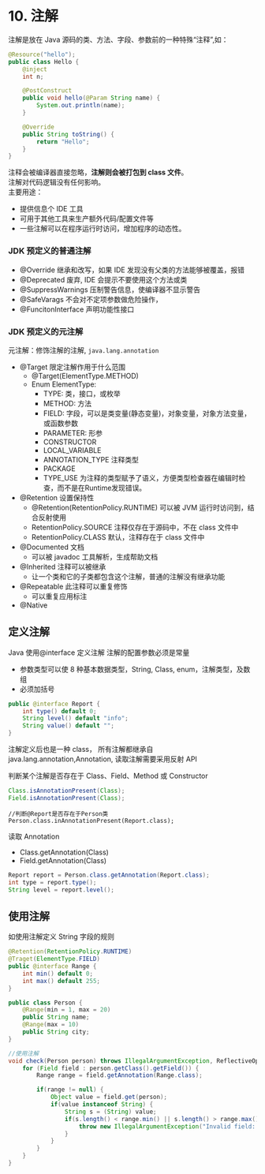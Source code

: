 # 10. 注解

注解是放在 Java 源码的类、方法、字段、参数前的一种特殊“注释”,如：

```java
@Resource("hello");
public class Hello {
    @inject
    int n;

    @PostConstruct
    public void hello(@Param String name) {
        System.out.println(name);
    }

    @Override
    public String toString() {
        return "Hello";
    }
}
```

注释会被编译器直接忽略，**注解则会被打包到 class 文件**。  
注解对代码逻辑没有任何影响。  
主要用途：

- 提供信息个 IDE 工具
- 可用于其他工具来生产额外代码/配置文件等
- 一些注解可以在程序运行时访问，增加程序的动态性。

### JDK 预定义的普通注解

- @Override 继承和改写，如果 IDE 发现没有父类的方法能够被覆盖，报错
- @Deprecated 废弃, IDE 会提示不要使用这个方法或类
- @SuppressWarnings 压制警告信息，使编译器不显示警告
- @SafeVarags 不会对不定项参数做危险操作，
- @FuncitonInterface 声明功能性接口

### JDK 预定义的元注解

元注解：修饰注解的注解, `java.lang.annotation`

- @Target 限定注解作用于什么范围
  - @Target(ElementType.METHOD)
  - Enum ElementType:
    - TYPE: 类，接口，或枚举
    - METHOD: 方法
    - FIELD: 字段，可以是类变量(静态变量)，对象变量，对象方法变量，或函数参数
    - PARAMETER: 形参
    - CONSTRUCTOR
    - LOCAL_VARIABLE
    - ANNOTATION_TYPE 注释类型
    - PACKAGE
    - TYPE_USE 为注释的类型赋予了语义，方便类型检查器在编辑时检查，而不是在Runtime发现错误。
- @Retention 设置保持性
  - @Retention(RetentionPolicy.RUNTIME) 可以被 JVM 运行时访问到，结合反射使用
  - RetentionPolicy.SOURCE 注释仅存在于源码中，不在 class 文件中
  - RetentionPolicy.CLASS 默认，注释存在于 class 文件中
- @Documented 文档
  - 可以被 javadoc 工具解析，生成帮助文档
- @Inherited 注释可以被继承
  - 让一个类和它的子类都包含这个注解，普通的注解没有继承功能
- @Repeatable 此注释可以重复修饰
  - 可以重复应用标注
- @Native 
## 定义注解

Java 使用@interface 定义注解
注解的配置参数必须是常量

- 参数类型可以使 8 种基本数据类型，String, Class, enum，注解类型，及数组
- 必须加括号

```java
public @interface Report {
    int type() default 0;
    String level() default "info";
    String value() default "";
}
```

注解定义后也是一种 class， 所有注解都继承自 java.lang.annotation,Annotation, 读取注解需要采用反射 API

判断某个注解是否存在于 Class、Field、Method 或 Constructor

```java
Class.isAnnotationPresent(Class);
Field.isAnnotationPresent(Class);
```

```
//判断@Report是否存在于Person类
Person.class.inAnnotationPresent(Report.class);
```

读取 Annotation

- Class.getAnnotation(Class)
- Field.getAnnotation(Class)

```java
Report report = Person.class.getAnnotation(Report.class);
int type = report.type();
String level = report.level();
```

## 使用注解

如使用注解定义 String 字段的规则

```java
@Retention(RetentionPolicy.RUNTIME)
@Traget(ElementType.FIELD)
public @interface Range {
    int min() default 0;
    int max() default 255;
}

public class Person {
    @Range(min = 1, max = 20)
    public String name;
    @Range(max = 10)
    public String city;
}

//使用注解
void check(Person person) throws IllegalArgumentException, ReflectiveOperationException {
    for (Field field : person.getClass().getField()) {
        Range range = field.getAnnotation(Range.class);

        if(range != null) {
            Object value = field.get(person);
            if(value instanceof String) {
                String s = (String) value;
                if(s.length() < range.min() || s.length() > range.max()) {
                    throw new IllegalArgumentException("Invalid field: " + field.getName());
                }
            }
        }
    }
}
```
